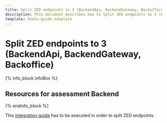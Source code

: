 ```yaml
---
title: Split ZED endpoints to 3 (BackendApi, BackendGateway, Backoffice)
description: This document describes how to Split ZED endpoints to 3 (BackendApi, BackendGateway, Backoffice).
template: howto-guide-template
---
```


# Split ZED endpoints to 3 (BackendApi, BackendGateway, Backoffice)

{% info_block infoBox %}

## Resources for assessment Backend

{% endinfo_block %}

This [integration guide](/docs/scos/dev/technical-enhancement-integration-guides/integrating-separate-endpoint-bootstraps.html#update-modules-using-composer)
has to be executed in order to split ZED endpoints.
